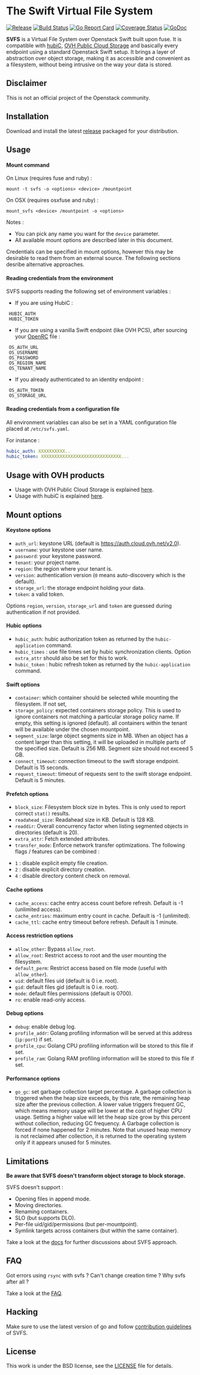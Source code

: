 # The Swift Virtual File System

[![Release](https://badge.fury.io/gh/ovh%2Fsvfs.svg)](https://github.com/ovh/svfs/releases)
[![Build Status](https://travis-ci.org/ovh/svfs.svg?branch=master)](https://travis-ci.org/ovh/svfs)
[![Go Report Card](https://goreportcard.com/badge/github.com/ovh/svfs)](https://goreportcard.com/report/github.com/ovh/svfs)
[![Coverage Status](https://coveralls.io/repos/github/ovh/svfs/badge.svg?branch=master)](https://coveralls.io/github/ovh/svfs?branch=master)
[![GoDoc](https://godoc.org/github.com/ovh/svfs/svfs?status.svg)](https://godoc.org/github.com/ovh/svfs/svfs)

**SVFS** is a Virtual File System over Openstack Swift built upon fuse. It is compatible with [hubiC](https://hubic.com),
[OVH Public Cloud Storage](https://www.ovh.com/fr/cloud/storage/object-storage) and basically every endpoint using a standard
Openstack Swift setup.  It brings a layer of abstraction over object storage, making it as accessible and convenient as a
filesystem, without being intrusive on the way your data is stored.

## Disclaimer
This is not an official project of the Openstack community.

## Installation

Download and install the latest [release](https://github.com/ovh/svfs/releases) packaged for your distribution.

## Usage

#### Mount command

On Linux (requires fuse and ruby) :

```
mount -t svfs -o <options> <device> /mountpoint
```

On OSX (requires osxfuse and ruby) :

```
mount_svfs <device> /mountpoint -o <options>
```

Notes :
- You can pick any name you want for the `device` parameter.
- All available mount options are described later in this document.

Credentials can be specified in mount options, however this may be desirable to read them from an external source. The following sections desribe alternative approaches.

#### Reading credentials from the environment

SVFS supports reading the following set of environment variables :

* If you are using HubiC :
```
 HUBIC_AUTH
 HUBIC_TOKEN
```
* If you are using a vanilla Swift endpoint (like OVH PCS), after sourcing your [OpenRC](http://docs.openstack.org/user-guide/common/cli-set-environment-variables-using-openstack-rc.html) file :
```
 OS_AUTH_URL
 OS_USERNAME
 OS_PASSWORD
 OS_REGION_NAME
 OS_TENANT_NAME
```
* If you already authenticated to an identity endpoint :
```
 OS_AUTH_TOKEN
 OS_STORAGE_URL
```

#### Reading credentials from a configuration file

All environment variables can also be set in a YAML configuration file placed at `/etc/svfs.yaml`.

For instance :
```yaml
hubic_auth: XXXXXXXXXX..
hubic_token: XXXXXXXXXXXXXXXXXXXXXXXXXXXXXX...
```

## Usage with OVH products

- Usage with OVH Public Cloud Storage is explained [here](docs/PCS.md).
- Usage with hubiC is explained [here](docs/HubiC.md).

## Mount options

#### Keystone options

* `auth_url`: keystone URL (default is https://auth.cloud.ovh.net/v2.0).
* `username`: your keystone user name.
* `password`: your keystone password.
* `tenant`: your project name.
* `region`: the region where your tenant is.
* `version`: authentication version (`0` means auto-discovery which is the default).
* `storage_url`: the storage endpoint holding your data.
* `token`: a valid token.

Options `region`, `version`, `storage_url` and `token` are guessed during authentication if
not provided.

#### Hubic options

* `hubic_auth`: hubic authorization token as returned by the `hubic-application` command.
* `hubic_times` : use file times set by hubic synchronization clients. Option `extra_attr`
should also be set for this to work.
* `hubic_token` : hubic refresh token as returned by the `hubic-application` command.

#### Swift options

* `container`: which container should be selected while mounting the filesystem. If not set,
* `storage_policy`: expected containers storage policy. This is used to ignore containers
not matching a particular storage policy name. If empty, this setting is ignored (default).
all containers within the tenant will be available under the chosen mountpoint.
* `segment_size`: large object segments size in MB. When an object has a content larger than
this setting, it will be uploaded in multiple parts of the specified size. Default is 256 MB.
Segment size should not exceed 5 GB.
* `connect_timeout`: connection timeout to the swift storage endpoint. Default is 15 seconds.
* `request_timeout`: timeout of requests sent to the swift storage endpoint. Default is 5 minutes.

#### Prefetch options

* `block_size`: Filesystem block size in bytes. This is only used to report correct `stat()` results.
* `readahead_size`: Readahead size in KB. Default is 128 KB.
* `readdir`: Overall concurrency factor when listing segmented objects in directories (default is 20).
* `extra_attr`: Fetch extended attributes.
* `transfer_mode`: Enforce network transfer optimizations. The following flags / features can be combined :
 - `1` : disable explicit empty file creation.
 - `2` : disable explicit directory creation.
 - `4` : disable directory content check on removal.

#### Cache options

* `cache_access`: cache entry access count before refresh. Default is -1 (unlimited access).
* `cache_entries`: maximum entry count in cache. Default is -1 (unlimited).
* `cache_ttl`: cache entry timeout before refresh. Default is 1 minute.

#### Access restriction options

* `allow_other`: Bypass `allow_root`.
* `allow_root`: Restrict access to root and the user mounting the filesystem.
* `default_perm`: Restrict access based on file mode (useful with `allow_other`).
* `uid`: default files uid (default is 0 i.e. root).
* `gid`: default files gid (default is 0 i.e. root).
* `mode`: default files permissions (default is 0700).
* `ro`: enable read-only access.

#### Debug options

* `debug`: enable debug log.
* `profile_addr`: Golang profiling information will be served at this address (`ip:port`) if set.
* `profile_cpu`: Golang CPU profiling information will be stored to this file if set.
* `profile_ram`: Golang RAM profiling information will be stored to this file if set.

#### Performance options
* `go_gc`: set garbage collection target percentage. A garbage collection is triggered when the
heap size exceeds, by this rate, the remaining heap size after the previous collection. A lower
value triggers frequent GC, which means memory usage will be lower at the cost of higher CPU
usage. Setting a higher value will let the heap size grow by this percent without collection,
reducing GC frequency. A Garbage collection is forced if none happened for 2 minutes. Note that
unused heap memory is not reclaimed after collection, it is returned to the operating system
only if it appears unused for 5 minutes.


## Limitations

**Be aware that SVFS doesn't transform object storage to block storage.**

SVFS doesn't support :

* Opening files in append mode.
* Moving directories.
* Renaming containers.
* SLO (but supports DLO).
* Per-file uid/gid/permissions (but per-mountpoint).
* Symlink targets across containers (but within the same container).

Take a look at the [docs](docs) for further discussions about SVFS approach.

## FAQ

Got errors using `rsync` with svfs ? Can't change creation time ? Why svfs after all ?

Take a look at the [FAQ](docs/FAQ.md).

## Hacking

Make sure to use the latest version of go and follow [contribution guidelines](CONTRIBUTING.md) of SVFS.

## License
This work is under the BSD license, see the [LICENSE](LICENSE) file for details.
